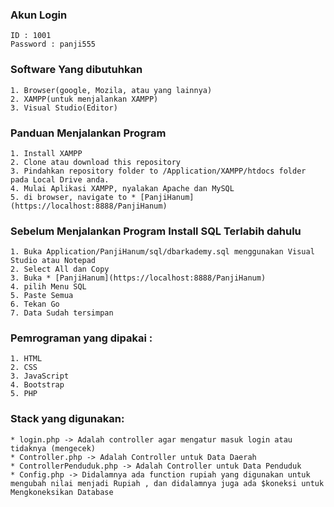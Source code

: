   ### Akun Login
  
    ID : 1001
    Password : panji555
  
  ### Software Yang dibutuhkan
  
    1. Browser(google, Mozila, atau yang lainnya)
    2. XAMPP(untuk menjalankan XAMPP)
    3. Visual Studio(Editor)

  ### Panduan Menjalankan Program

    1. Install XAMPP
    2. Clone atau download this repository
    3. Pindahkan repository folder to /Application/XAMPP/htdocs folder pada Local Drive anda.
    4. Mulai Aplikasi XAMPP, nyalakan Apache dan MySQL
    5. di browser, navigate to * [PanjiHanum](https://localhost:8888/PanjiHanum)
  
  ### Sebelum Menjalankan Program Install SQL Terlabih dahulu
    1. Buka Application/PanjiHanum/sql/dbarkademy.sql menggunakan Visual Studio atau Notepad
    2. Select All dan Copy 
    3. Buka * [PanjiHanum](https://localhost:8888/PanjiHanum)
    4. pilih Menu SQL
    5. Paste Semua
    6. Tekan Go
    7. Data Sudah tersimpan
  
  ### Pemrograman  yang dipakai :
    1. HTML
    2. CSS
    3. JavaScript
    4. Bootstrap
    5. PHP
 
  ### Stack yang digunakan:
    * login.php -> Adalah controller agar mengatur masuk login atau tidaknya (mengecek)
    * Controller.php -> Adalah Controller untuk Data Daerah
    * ControllerPenduduk.php -> Adalah Controller untuk Data Penduduk
    * Config.php -> Didalamnya ada function rupiah yang digunakan untuk mengubah nilai menjadi Rupiah , dan didalamnya juga ada $koneksi untuk Mengkoneksikan Database
